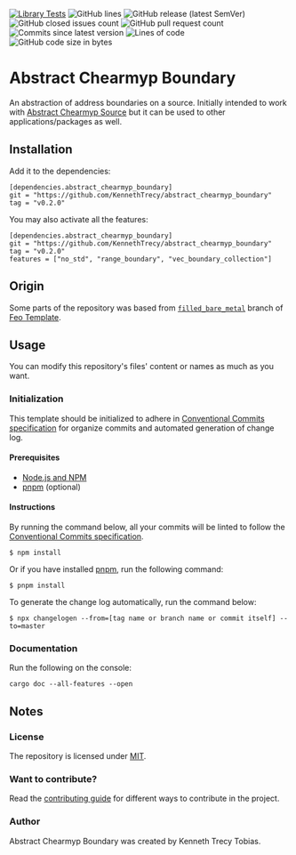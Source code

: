 [![Library Tests](https://img.shields.io/github/actions/workflow/status/KennethTrecy/abstract_chearmyp_boundary/library.yml?style=for-the-badge)](https://github.com/KennethTrecy/abstract_chearmyp_boundary/actions/workflows/library.yml)
![GitHub lines](https://img.shields.io/github/license/KennethTrecy/abstract_chearmyp_boundary?style=for-the-badge)
![GitHub release (latest SemVer)](https://img.shields.io/github/v/release/KennethTrecy/abstract_chearmyp_boundary?style=for-the-badge&display_name=tag&sort=semver)
![GitHub closed issues count](https://img.shields.io/github/issues-closed/KennethTrecy/abstract_chearmyp_boundary?style=for-the-badge)
![GitHub pull request count](https://img.shields.io/github/issues-pr-closed/KennethTrecy/abstract_chearmyp_boundary?style=for-the-badge)
![Commits since latest version](https://img.shields.io/github/commits-since/KennethTrecy/abstract_chearmyp_boundary/latest?style=for-the-badge)
![Lines of code](https://img.shields.io/tokei/lines/github/KennethTrecy/abstract_chearmyp_boundary?style=for-the-badge)
![GitHub code size in bytes](https://img.shields.io/github/repo-size/KennethTrecy/abstract_chearmyp_boundary?style=for-the-badge)

# Abstract Chearmyp Boundary
An abstraction of address boundaries on a source. Initially intended to work with [Abstract Chearmyp Source] but it can be used to other applications/packages as well.

## Installation
Add it to the dependencies:
```
[dependencies.abstract_chearmyp_boundary]
git = "https://github.com/KennethTrecy/abstract_chearmyp_boundary"
tag = "v0.2.0"
```

You may also activate all the features:
```
[dependencies.abstract_chearmyp_boundary]
git = "https://github.com/KennethTrecy/abstract_chearmyp_boundary"
tag = "v0.2.0"
features = ["no_std", "range_boundary", "vec_boundary_collection"]
```

## Origin
Some parts of the repository was based from [`filled_bare_metal`] branch of [Feo Template].

## Usage
You can modify this repository's files' content or names as much as you want.

### Initialization
This template should be initialized to adhere in [Conventional Commits specification] for organize
commits and automated generation of change log.

#### Prerequisites
- [Node.js and NPM]
- [pnpm] (optional)

#### Instructions
By running the command below, all your commits will be linted to follow the [Conventional Commits
specification].
```
$ npm install
```

Or if you have installed [pnpm], run the following command:
```
$ pnpm install
```

To generate the change log automatically, run the command below:
```
$ npx changelogen --from=[tag name or branch name or commit itself] --to=master
```

### Documentation
Run the following on the console:
```
cargo doc --all-features --open
```

## Notes

### License
The repository is licensed under [MIT].

### Want to contribute?
Read the [contributing guide] for different ways to contribute in the project.

### Author
Abstract Chearmyp Boundary was created by Kenneth Trecy Tobias.

[`filled_bare_metal`]: https://github.com/KennethTrecy/abstract_chearmyp_boundary/tree/filled_bare_metal
[Feo Template]: https://github.com/KennethTrecy/abstract_chearmyp_boundary
[Abstract Chearmyp Source]: https://github.com/KennethTrecy/abstract_chearmyp_source
[MIT]: https://github.com/KennethTrecy/abstract_chearmyp_boundary/blob/master/LICENSE
[Node.js and NPM]: https://nodejs.org/en/
[pnpm]: https://pnpm.io/installation
[Conventional Commits specification]: https://www.conventionalcommits.org/en/v1.0.0/
[contributing guide]: ./CONTRIBUTING.md
